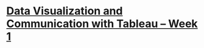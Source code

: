 # [Data Visualization and Communication with Tableau – Week 1](https://jbsbraindumpdatabase.wordpress.com/2015/12/23/week-1-data-visualization-and-communication-with-tableau/)
